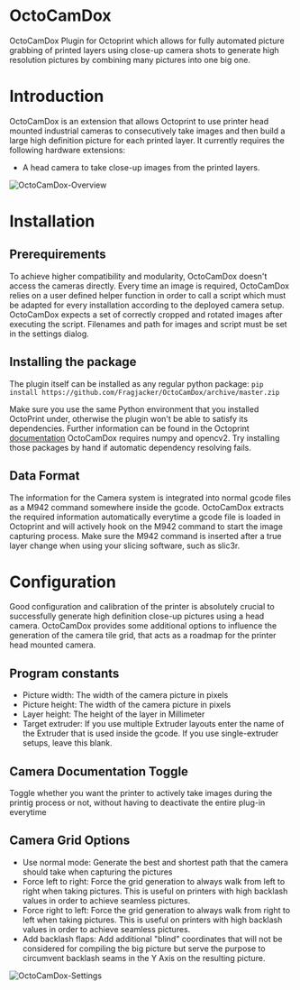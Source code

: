 # OctoCamDox
OctoCamDox Plugin for Octoprint which allows for fully automated picture grabbing of printed layers using close-up camera shots to generate high resolution pictures by combining many pictures into one big one.

# Introduction
OctoCamDox is an extension that allows Octoprint to use printer head mounted industrial cameras to consecutively take images and then build a large high definition picture for each printed layer.
It currently requires the following hardware extensions:
* A head camera to take close-up images from the printed layers.

![OctoCamDox-Overview](https://user-images.githubusercontent.com/19975052/31948581-95886530-b8d7-11e7-80ec-65bee74951a3.JPG)

# Installation
## Prerequirements
To achieve higher compatibility and modularity, OctoCamDox doesn't access the cameras directly. Every time an image is required, OctoCamDox relies on a user defined helper function in order to call a script which must be adapted for every installation according to the deployed camera setup. OctoCamDox expects a set of correctly cropped and rotated images after executing the script. Filenames and path for images and script must be set in the settings dialog.

## Installing the package
The plugin itself can be installed as any regular python package:
`pip install https://github.com/Fragjacker/OctoCamDox/archive/master.zip`

Make sure you use the same Python environment that you installed OctoPrint under, otherwise the plugin won't be able to satisfy its dependencies. Further information can be found in the Octoprint [documentation](http://docs.octoprint.org/en/devel/plugins/using.html)
OctoCamDox requires numpy and opencv2. Try installing those packages by hand if automatic dependency resolving fails.

## Data Format
The information for the Camera system is integrated into normal gcode files as a M942 command somewhere inside the gcode. OctoCamDox extracts the required information automatically everytime a gcode file is loaded in Octoprint and will actively hook on the M942 command to start the image capturing process. Make sure the M942 command is inserted after a true layer change when using your slicing software, such as slic3r.

# Configuration
Good configuration and calibration of the printer is absolutely crucial to successfully generate high definition close-up pictures using a head camera. OctoCamDox provides some additional options to influence the generation of the camera tile grid, that acts as a roadmap for the printer head mounted camera.
## Program constants
* Picture width: The width of the camera picture in pixels
* Picture height: The width of the camera picture in pixels
* Layer height: The height of the layer in Millimeter
* Target extruder: If you use multiple Extruder layouts enter the name of the Extruder that is used inside the gcode. If you use single-extruder setups, leave this blank.
## Camera Documentation Toggle
Toggle whether you want the printer to actively take images during the printig process or not, without having to deactivate the entire plug-in everytime
## Camera Grid Options
* Use normal mode: Generate the best and shortest path that the camera should take when capturing the pictures
* Force left to right: Force the grid generation to always walk from left to right when taking pictures. This is useful on printers with high backlash values in order to achieve seamless pictures.
* Force right to left: Force the grid generation to always walk from right to left when taking pictures. This is useful on printers with high backlash values in order to achieve seamless pictures.
* Add backlash flaps: Add additional "blind" coordinates that will not be considered for compiling the big picture but serve the purpose to circumvent backlash seams in the Y Axis on the resulting picture.

![OctoCamDox-Settings](https://user-images.githubusercontent.com/19975052/31948587-97673336-b8d7-11e7-99af-57b847c87f86.JPG)
